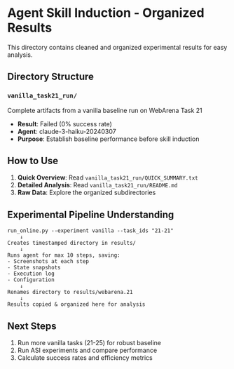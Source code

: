 # Agent Skill Induction - Organized Results

This directory contains cleaned and organized experimental results for easy analysis.

## Directory Structure

### `vanilla_task21_run/`
Complete artifacts from a vanilla baseline run on WebArena Task 21
- **Result**: Failed (0% success rate)
- **Agent**: claude-3-haiku-20240307 
- **Purpose**: Establish baseline performance before skill induction

## How to Use

1. **Quick Overview**: Read `vanilla_task21_run/QUICK_SUMMARY.txt`
2. **Detailed Analysis**: Read `vanilla_task21_run/README.md`
3. **Raw Data**: Explore the organized subdirectories

## Experimental Pipeline Understanding

```
run_online.py --experiment vanilla --task_ids "21-21"
    ↓
Creates timestamped directory in results/
    ↓  
Runs agent for max 10 steps, saving:
- Screenshots at each step
- State snapshots  
- Execution log
- Configuration
    ↓
Renames directory to results/webarena.21
    ↓
Results copied & organized here for analysis
```

## Next Steps

1. Run more vanilla tasks (21-25) for robust baseline
2. Run ASI experiments and compare performance
3. Calculate success rates and efficiency metrics